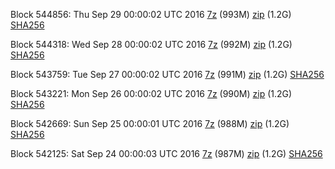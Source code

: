 Block 544856: Thu Sep 29 00:00:02 UTC 2016 [7z](https://transfer.sh/15T2jS/bootstrap.dat.20160929.7z) (993M) [zip](https://transfer.sh/ivOaw/bootstrap.dat.20160929.zip) (1.2G) [SHA256](https://transfer.sh/BDP9O/sha256.txt)

Block 544318: Wed Sep 28 00:00:02 UTC 2016 [7z](https://transfer.sh/btkek/bootstrap.dat.20160928.7z) (992M) [zip](https://transfer.sh/9gnIr/bootstrap.dat.20160928.zip) (1.2G) [SHA256](https://transfer.sh/vo1AT/sha256.txt)

Block 543759: Tue Sep 27 00:00:02 UTC 2016 [7z](https://transfer.sh/rtfIe/bootstrap.dat.20160927.7z) (991M) [zip](https://transfer.sh/OM6c6/bootstrap.dat.20160927.zip) (1.2G) [SHA256](https://transfer.sh/tNZdy/sha256.txt)

Block 543221: Mon Sep 26 00:00:02 UTC 2016 [7z](https://transfer.sh/zgfx1/bootstrap.dat.20160926.7z) (990M) [zip](https://transfer.sh/3fepp/bootstrap.dat.20160926.zip) (1.2G) [SHA256](https://transfer.sh/d8IkW/sha256.txt)

Block 542669: Sun Sep 25 00:00:01 UTC 2016 [7z](https://transfer.sh/lOJhm/bootstrap.dat.20160925.7z) (988M) [zip](https://transfer.sh/iO2B4/bootstrap.dat.20160925.zip) (1.2G) [SHA256](https://transfer.sh/QnbSJ/sha256.txt)

Block 542125: Sat Sep 24 00:00:03 UTC 2016 [7z](https://transfer.sh/ObibY/bootstrap.dat.20160924.7z) (987M) [zip](https://transfer.sh/NmB2m/bootstrap.dat.20160924.zip) (1.2G) [SHA256](https://transfer.sh/2itRe/sha256.txt)
